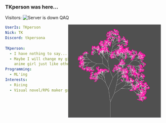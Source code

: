 ### TKperson was here...

Visitors:
<img src="https://count.getloli.com/get/@:TKperson" alt="Server is down QAQ" />

<img align="right" alt="a" width="300px" height="300px" src="https://raw.githubusercontent.com/TKperson/TKperson/main/assets/a.png" />

```yaml
UserIs: TKperson
Nick: TK
Discord: tkpersona

TKperson:
  - I have nothing to say... 
  - Maybe I will change my github pfp to an 
    anime girl just like other programmers?
Programming:
  - ML'ing
Interests:
  - Ricing
  - Visual novel/RPG maker games
```

<!--
**TKperson/TKperson** is a ✨ _special_ ✨ repository because its `README.md` (this file) appears on your GitHub profile.

Here are some ideas to get you started:

- 🔭 I’m currently working on ...
- 🌱 I’m currently learning ...
- 👯 I’m looking to collaborate on ...
- 🤔 I’m looking for help with ...
- 💬 Ask me about ...
- 📫 How to reach me: ...
- 😄 Pronouns: ...
- ⚡ Fun fact: ...
-->
